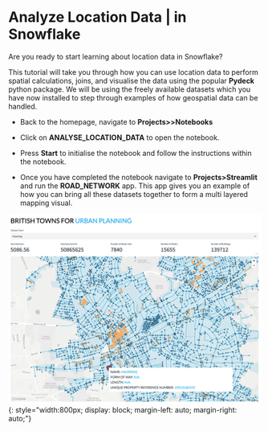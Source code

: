 # <h0black>Analyze Location Data | </h0black><h0blue>in Snowflake</h0blue>

Are you ready to start learning about location data in Snowflake?

This tutorial will take you through how you can use location data to perform spatial calculations, joins, and visualise the data using the popular **Pydeck** python package.  We will be using the freely available datasets which you have now installed to step through examples of how geospatial data can be handled.

- Back to the homepage, navigate to **Projects>>Notebooks** 

- Click on **ANALYSE_LOCATION_DATA** to open the notebook.

- Press **Start** to initialise the notebook and follow the instructions within the notebook.

- Once you have completed the notebook navigate to **Projects>Streamlit** and run the **ROAD_NETWORK** app.  This app gives you an example of how you can bring all these datasets together to form a multi layered mapping visual.

![alt text](assets/roads.png){: style="width:800px; display: block; margin-left: auto; margin-right: auto;"}

